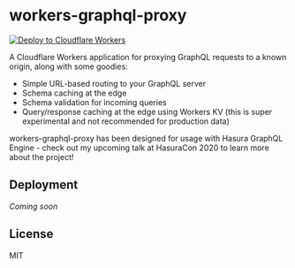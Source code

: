 # workers-graphql-proxy

[![Deploy to Cloudflare Workers](https://deploy-to-cf-workers.signalnerve.workers.dev/button)](https://deploy-to-cf-workers.signalnerve.workers.dev/button?url=https://github.com/signalnerve/workers-graphql-proxy)

A Cloudflare Workers application for proxying GraphQL requests to a known origin, along with some goodies:

- Simple URL-based routing to your GraphQL server
- Schema caching at the edge
- Schema validation for incoming queries
- Query/response caching at the edge using Workers KV (this is super experimental and not recommended for production data)

workers-graphql-proxy has been designed for usage with Hasura GraphQL Engine - check out my upcoming talk at HasuraCon 2020 to learn more about the project!

## Deployment

_Coming soon_

## License

MIT
